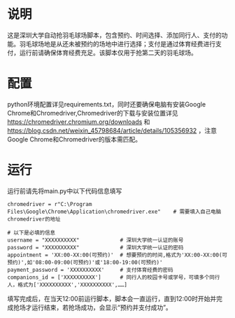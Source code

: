 # 说明
这是深圳大学自动抢羽毛球场脚本，包含预约、时间选择、添加同行人、支付的功能。羽毛球场地是从还未被预约的场地中进行选择；支付是通过体育经费进行支付，运行前请确保体育经费充足。该脚本仅用于抢第二天的羽毛球场。

# 配置
python环境配置详见requirements.txt，同时还要确保电脑有安装Google Chrome和Chromedriver,Chromedriver的下载与安装位置详见 https://chromedriver.chromium.org/downloads 和 https://blog.csdn.net/weixin_45798684/article/details/105356932 ，注意Google Chrome和Chromedriver的版本需匹配。

# 运行
运行前请先将main.py中以下代码信息填写   
```
chromedriver = r"C:\Program Files\Google\Chrome\Application\chromedriver.exe"    # 需要填入自己电脑chromedriver的地址

# 以下是必填的信息
username = "XXXXXXXXXX"             # 深圳大学统一认证的账号
password = "XXXXXXXXXX"             # 深圳大学统一认证的密码
appointment = 'XX:00-XX:00(可预约)'  # 想要预约的时间,格式为'XX:00-XX:00(可预约)',如'08:00-09:00(可预约)'或'18:00-19:00(可预约)'
payment_password = 'XXXXXXXXXX'     # 支付体育经费的密码
companions_id = ['XXXXXXXXXX']      # 同行人的校园卡号或学号，可填多个同行人，格式为['XXXXXXXXXX','XXXXXXXXXX',……]
```
填写完成后，在当天12:00前运行脚本，脚本会一直运行，直到12:00时开始并完成抢场才运行结束，若抢场成功，会显示“预约并支付成功”。  
